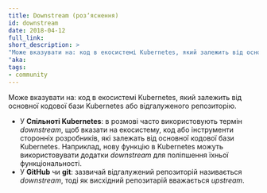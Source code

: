 ```yaml
---
title: Downstream (розʼяснення)
id: downstream
date: 2018-04-12
full_link: 
short_description: >
"Може вказувати на: код в екосистемі Kubernetes, який залежить від основної кодової бази Kubernetes або відгалуженого репозиторію.
"aka: 
tags:
- community
---
```

 Може вказувати на: код в екосистемі Kubernetes, який залежить від основної кодової бази Kubernetes або відгалуженого репозиторію.

<!--more--> 

* У **Спільноті Kubernetes**: в розмові часто використовують термін *downstream*, щоб вказати на екосистему, код або інструменти сторонніх розробників, які залежать від основної кодової бази Kubernetes. Наприклад, нову функцію в Kubernetes можуть використовувати додатки *downstream* для поліпшення їхньої функціональності.
* У **GitHub** чи **git**: зазвичай відгалужений репозиторій називається *downstream*, тоді як висхідний репозитарій вважається *upstream*.

